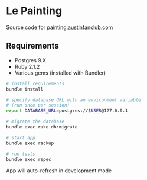 # Le Painting

Source code for [painting.austinfanclub.com](painting.austinfanclub.com)

## Requirements

- Postgres 9.X
- Ruby 2.1.2
- Various gems (installed with Bundler)

```bash
# install requirements
bundle install

# specify database URL with an environment variable
# (run once per session)
export DATABASE_URL=postgres://$USER@127.0.0.1

# migrate the database
bundle exec rake db:migrate

# start app
bundle exec rackup

# run tests
bundle exec rspec
```

App will auto-refresh in development mode
